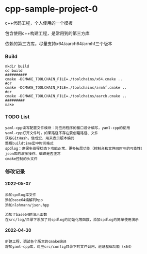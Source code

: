 # cpp-sample-project-0

c++代码工程，个人使用的一个模板

包含使用c++构建工程，是常用到的第三方库

依赖的第三方库，尽量支持x64/aarch64/armhf三个版本



### Build

```shell
mkdir build
cd build
##########
cmake -DCMAKE_TOOLCHAIN_FILE=./toolchains/x64.cmake ..
#or
cmake -DCMAKE_TOOLCHAIN_FILE=./toolchains/armhf.cmake ..
#or
cmake -DCMAKE_TOOLCHAIN_FILE=./toolchains/aarch.cmake ..
#########
make
```



### TODO List

```
yaml-cpp读写配置文件模块：对应用程序的接口设计编写，yaml-cpp的使用
yaml-cpp打开文件时，如果路径不存在要创建路径、文件
获取GitHash，做成宏，用来表示版本编码
整理buildtime宏中时间格式
spdlog：确保多线程状态下功能正常，更多拓展功能（控制台和文件同时写的可能性）
json库的演示操作、编译是否正常
cmake控制的头文件
```



### 修改记录

#### 2022-05-07

```
添加spdlog库文件
添加base64编解码hpp
添加nlohmann/json.hpp

添加了base64的演示函数
在src/log/目录下添加了对spdlog的初始化等函数，添加spdlog的简单使用演示
```



#### 2022-04-30

```
新建工程，调试各个版本的cmake编译
增加yaml-cpp库，对应src/config目录下的文件调用，验证基础功能（x64）
```

